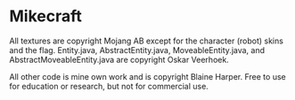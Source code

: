 Mikecraft
=========

All textures are copyright Mojang AB except for the character (robot) skins and the flag.
Entity.java, AbstractEntity.java, MoveableEntity.java, and AbstractMoveableEntity.java are copyright Oskar Veerhoek.

All other code is mine own work and is copyright Blaine Harper. Free to use for education or research, but not for commercial use.
